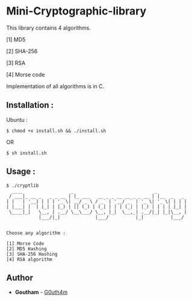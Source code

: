 # Mini-Cryptographic-library
This library contains 4 algorithms.

[1] MD5

[2] SHA-256

[3] RSA

[4] Morse code


Implementation of all algorithms is in C.


## Installation :

Ubuntu :

```
$ chmod +x install.sh && ./install.sh
```
OR
```
$ sh install.sh
```
## Usage :
```
$ ./cryptlib
  ____                  _                              _           
 / ___|_ __ _   _ _ __ | |_ ___   __ _ _ __ __ _ _ __ | |__  _   _ 
| |   | '__| | | | '_ \| __/ _ \ / _` | '__/ _` | '_ \| '_ \| | | |
| |___| |  | |_| | |_) | || (_) | (_| | | | (_| | |_) | | | | |_| |
 \____|_|   \__, | .__/ \__\___/ \__, |_|  \__,_| .__/|_| |_|\__, |
            |___/|_|             |___/          |_|          |___/ 


Choose any algorithm : 

[1] Morse Code
[2] MD5 Hashing
[3] SHA-256 Hashing
[4] RSA algorithm
```
## Author
* **Goutham** - [G0uth4m](https://github.com/G0uth4m)
